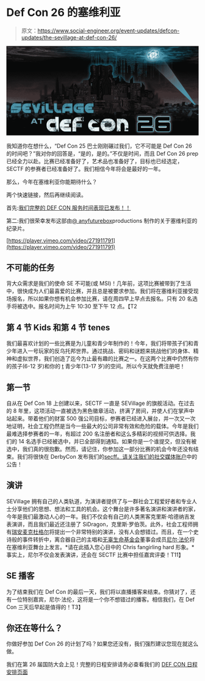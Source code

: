 # Def Con 26 的塞维利亚

> 原文：<https://www.social-engineer.org/event-updates/defcon-updates/the-sevillage-at-def-con-26/>

![The SEVillage at Def Con 26](img/7be9079e2ab53d2560979320f0773017.png)

我知道你在想什么，“Def Con 25 巴士刚刚碾过我们，它不可能是 Def Con 26 的时间吧？”我对你的回答是，“是的，是的。”不仅是时间，而且 Def Con 26 prep 已经全力以赴。比赛已经准备好了，艺术品也准备好了，目标也已经选定，SECTF 的参赛者已经准备好了。我们相信今年将会是最好的一年。

那么，今年在塞维利亚你能期待什么？

两个快速链接，然后再继续阅读。

首先:[我们完整的 DEF CON 服务时间表现已发布！！](https://www.social-engineer.org/sevillage-def-con/)

第二:我们很荣幸发布这部由[@ anyfuturebox](http://anyfuturebox.com)productions 制作的关于塞维利亚的纪录片。

[https://player.vimeo.com/video/271911791](https://player.vimeo.com/video/271911791)

## 不可能的任务

背大众需求是我们的使命 SE 不可能(或 MSI)！几年前，这项比赛被带到了生活中，很快成为人们最喜爱的比赛，并且总是被要求参加。我们将在塞维利亚接受现场报名，所以如果你想有机会参加比赛，请在周四早上早点去报名。只有 20 名选手将被选中。报名时间为上午 10:30 至下午 12 点。【T2

## 第 4 节 Kids 和第 4 节 tenes

我们最喜欢计划的一些比赛是为儿童和青少年制作的！今年，我们将带孩子们和青少年进入一号玩家的反乌托邦世界。通过挑战、密码和谜题来挑战他们的身体、精神和虚拟世界，我们创造了迄今为止最有趣的比赛之一。在这两个比赛中仍然有你的孩子(6-12 岁)和你的 [t](https://www.social-engineer.org/sevillage-def-con/the-sectf4teens/) 青少年(13-17 岁)的空间。所以今天就免费注册吧！

## 第一节

自从在 Def Con 18 上创建以来，SECTF 一直是 SEVillage 的旗舰活动。在过去的 8 年里，这项活动一直被选为黑色徽章活动，挤满了房间，并使人们在掌声中站起来。带着他们的财富 500 强公司目标，参赛者已经进入展台，并一次又一次地证明，社会工程仍然是当今一些最大的公司非常有效和危险的载体。今年是我们最难选择参赛者的一年，有超过 200 名注册者和这么多精彩的视频可供选择。我们的 14 名选手已经被选中，并已全部得到通知。如果你是一个谁提交，但没有被选中，我们真的很抱歉。然而，请记住，你参加这一部分比赛的机会今年还没有结束。我们将很快在 DerbyCon 发布我们的[secff。请关注我们的](https://www.social-engineer.org/sevillage-derby-con/)[社交媒体账户](https://twitter.com/SocEngineerInc)中的公告！

## 演讲

SEVillage 拥有自己的人类轨道，为演讲者提供了与一群社会工程爱好者和专业人士分享他们的思想、想法和工具的机会。这个舞台是许多著名演讲和演讲者的家，今年是我们最激动人心的一年。我们不仅会有自己的人类黑客克里斯·哈德纳吉发表演讲，而且我们最近还注册了 SiDragon，克里斯·罗伯茨。此外，社会工程师拥有[瑞安麦克杜格尔](https://www.social-engineer.com/social-engineer-team/ryan-macdougall/)将提出一个非常特别的演讲，没有人会想错过。而且，在一个史诗般的事件转折中，离合器自己的主唱和[无辜生命基金会](https://www.innocentlivesfoundation.org/)董事会成员[尼尔·法伦](https://twitter.com/npfallon)将在塞维利亚舞台上发言。*请在此插入您心目中的 Chris fangirling hard 形象。*事实上，尼尔不仅会发表演讲，还会在 SECTF 比赛中担任嘉宾评委！T11】

## SE 播客

为了结束我们在 Def Con 的最后一天，我们将以直播播客来结束。你猜对了，还有一位特别嘉宾，尼尔·法伦，这将是一个你不想错过的播客。相信我们，在 Def Con 三天后早起是值得的！T3】

## 你还在等什么？

你做好参加 Def Con 26 的计划了吗？如果您还没有，我们强烈建议您现在就这么做。

我们在第 26 届国防大会上见！完整的日程安排请务必查看我们的 [DEF CON 日程安排页面](https://www.social-engineer.org/sevillage-def-con/)
